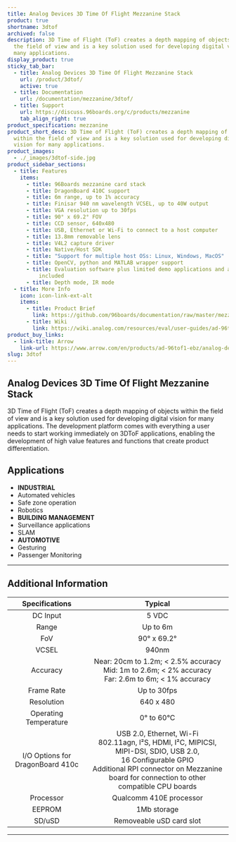 ```yaml
---
title: Analog Devices 3D Time Of Flight Mezzanine Stack
product: true
shortname: 3dtof
archived: false
description: 3D Time of Flight (ToF) creates a depth mapping of objects within
  the field of view and is a key solution used for developing digital vision for
  many applications.
display_product: true
sticky_tab_bar:
  - title: Analog Devices 3D Time Of Flight Mezzanine Stack
    url: /product/3dtof/
    active: true
  - title: Documentation
    url: /documentation/mezzanine/3dtof/
  - title: Support
    url: https://discuss.96boards.org/c/products/mezzanine
    tab_align_right: true
product_specification: mezzanine
product_short_desc: 3D Time of Flight (ToF) creates a depth mapping of objects
  within the field of view and is a key solution used for developing digital
  vision for many applications.
product_images:
  - ./_images/3dtof-side.jpg
product_sidebar_sections:
  - title: Features
    items:
      - title: 96Boards mezzanine card stack
      - title: DragonBoard 410C support
      - title: 6m range, up to 1% accuracy
      - title: Finisar 940 nm wavelength VCSEL, up to 40W output
      - title: VGA resolution up to 30fps
      - title: 90° x 69.2° FOV
      - title: CCD sensor, 640x480
      - title: USB, Ethernet or Wi-Fi to connect to a host computer
      - title: 13.8mm removable lens
      - title: V4L2 capture driver
      - title: Native/Host SDK
      - title: "Support for multiple host OSs: Linux, Windows, MacOS"
      - title: OpenCV, python and MATLAB wrapper support
      - title: Evaluation software plus limited demo applications and algorithms
          included
      - title: Depth mode, IR mode
  - title: More Info
    icon: icon-link-ext-alt
    items:
      - title: Product Brief
        link: https://github.com/96boards/documentation/raw/master/mezzanine/3dtof/files/3dtof-brief.pdf
      - title: Wiki
        link: https://wiki.analog.com/resources/eval/user-guides/ad-96tof1-ebz
product_buy_links:
  - link-title: Arrow
    link-url: https://www.arrow.com/en/products/ad-96tof1-ebz/analog-devices
slug: 3dtof
---
```


## Analog Devices 3D Time Of Flight Mezzanine Stack

3D Time of Flight (ToF) creates a depth mapping of objects within the field of view and is a key solution used for developing digital vision for many applications. The development platform comes with everything a user needs to start working immediately on 3DToF applications, enabling the development of high value features and functions that create product differentiation.

## Applications

- **INDUSTRIAL**
 - Automated vehicles
 - Safe zone operation
 - Robotics
- **BUILDING MANAGEMENT**
 - Surveillance applications
 - SLAM
- **AUTOMOTIVE**
 - Gesturing
 - Passenger Monitoring

***

## Additional Information

| Specifications | Typical           |
|:--------------:|:-----------------:|
| DC Input       | 5 VDC             |
| Range          | Up to 6m          |
| FoV            | 90° x 69.2°       |
| VCSEL          | 940nm             |
| Accuracy       | Near: 20cm to 1.2m; < 2.5% accuracy <br> Mid: 1m to 2.6m; < 2% accuracy <br> Far: 2.6m to 6m; < 1% accuracy |
| Frame Rate     | Up to 30fps       |
| Resolution     | 640 x 480         |
| Operating Temperature | 0° to 60°C |
| I/O Options for DragonBoard 410c | USB 2.0, Ethernet, Wi-Fi <br> 802.11agn, I²S, HDMI, I²C, MIPICSI, MIPI-DSI, SDIO, USB 2.0, <br> 16 Configurable GPIO <br> Additional RPI connector on Mezzanine board for connection to other compatible CPU boards |
| Processor | Qualcomm 410E processor |
| EEPROM | 1Mb storage |
| SD/uSD | Removeable uSD card slot |

***
